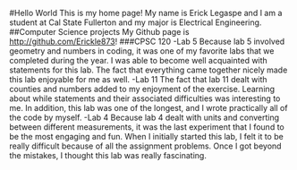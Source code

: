 #Hello World
This is my home page! My name is Erick Legaspe and I am a student at Cal State Fullerton and my major is Electrical Engineering.
##Computer Science projects 
My Github page is http://github.com/Erickle873!
###CPSC 120
-Lab 5
Because lab 5 involved geometry and numbers in coding, it was one of my favorite labs that we completed during the year. I was able to become well acquainted with statements for this lab. The fact that everything came together nicely made this lab enjoyable for me as well. 
-Lab 11
The fact that lab 11 dealt with counties and numbers added to my enjoyment of the exercise. Learning about while statements and their associated difficulties was interesting to me. In addition, this lab was one of the longest, and I wrote practically all of the code by myself. 
-Lab 4
Because lab 4 dealt with units and converting between different measurements, it was the last experiment that I found to be the most engaging and fun. When I initially started this lab, I felt it to be really difficult because of all the assignment problems. Once I got beyond the mistakes, I thought this lab was really fascinating. 

